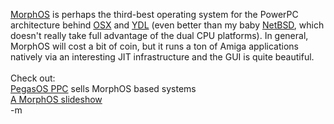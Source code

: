 <a href="http://www.morphos.net/">MorphOS</a> is perhaps the third-best operating system for the PowerPC architecture behind <a href="http://www.apple.com/macosx">OSX</a> and <a href="http://www.yellowdoglinux.com/">YDL</a> (even better than my baby <a href="http://www.netbsd.org/Ports/macppc/">NetBSD</a>, which doesn't really take full advantage of the dual CPU platforms).  In general, MorphOS will cost a bit of coin, but it runs a ton of Amiga applications natively via an interesting JIT infrastructure and the GUI is quite beautiful.  
<br />Check out: 
<br /><a href="http://www.pegasosppc.com">PegasOS PPC</a> sells MorphOS based systems
<br /><a href="http://www.morphzone.org/modules/IntroToMorphOS/">A MorphOS slideshow</a>
<br />-m
<br />